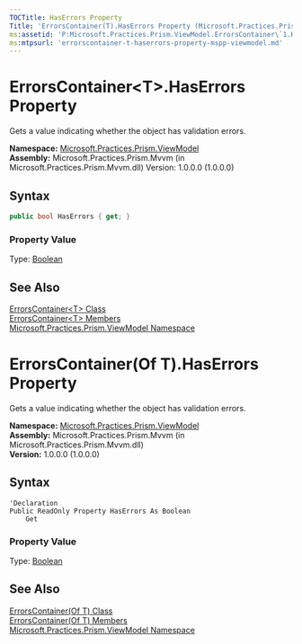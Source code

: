 ```yaml
---
TOCTitle: HasErrors Property
Title: 'ErrorsContainer(T).HasErrors Property (Microsoft.Practices.Prism.ViewModel)'
ms:assetid: 'P:Microsoft.Practices.Prism.ViewModel.ErrorsContainer\`1.HasErrors'
ms:mtpsurl: 'errorscontainer-t-haserrors-property-mspp-viewmodel.md'
---
```



# ErrorsContainer&lt;T&gt;.HasErrors Property

Gets a value indicating whether the object has validation errors.

**Namespace:** [Microsoft.Practices.Prism.ViewModel](/patterns-practices/reference/mspp-viewmodel-namespace)  
**Assembly:** Microsoft.Practices.Prism.Mvvm (in Microsoft.Practices.Prism.Mvvm.dll) Version: 1.0.0.0 (1.0.0.0)

## Syntax
```C#
public bool HasErrors { get; }
```

### Property Value

Type: [Boolean](http://msdn.microsoft.com/en-us/library/a28wyd50)

## See Also

[ErrorsContainer&lt;T&gt; Class](/patterns-practices/reference/errorscontainer-t-class-mspp-viewmodel)  
[ErrorsContainer&lt;T&gt; Members](/patterns-practices/reference/errorscontainer-t-members-mspp-viewmodel)  
[Microsoft.Practices.Prism.ViewModel Namespace](/patterns-practices/reference/mspp-viewmodel-namespace)  


# ErrorsContainer(Of T).HasErrors Property

Gets a value indicating whether the object has validation errors.

**Namespace:** [Microsoft.Practices.Prism.ViewModel](/patterns-practices/reference/mspp-viewmodel-namespace)  
**Assembly:** Microsoft.Practices.Prism.Mvvm (in Microsoft.Practices.Prism.Mvvm.dll)  
**Version:** 1.0.0.0 (1.0.0.0)

## Syntax
```VB
'Declaration
Public ReadOnly Property HasErrors As Boolean
	Get
```

### Property Value

Type: [Boolean](http://msdn.microsoft.com/en-us/library/a28wyd50)

## See Also

[ErrorsContainer(Of T) Class](/patterns-practices/reference/errorscontainer-t-class-mspp-viewmodel)  
[ErrorsContainer(Of T) Members](/patterns-practices/reference/errorscontainer-t-members-mspp-viewmodel)  
[Microsoft.Practices.Prism.ViewModel Namespace](/patterns-practices/reference/mspp-viewmodel-namespace)  
